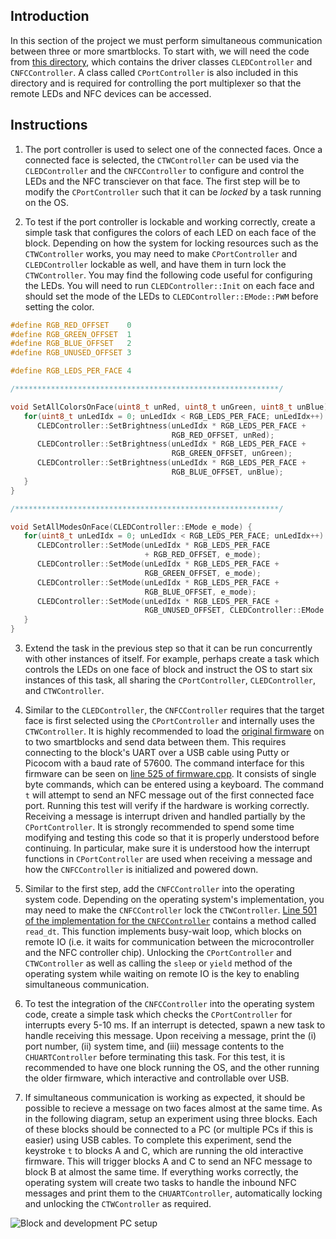 ## Introduction
In this section of the project we must perform simultaneous communication between three or more smartblocks. To start with, we will need the code from [this directory](../code/block-peripheral-controllers), which contains the driver classes `CLEDController` and `CNFCController`. A class called `CPortController` is also included in this directory and is required for controlling the port multiplexer so that the remote LEDs and NFC devices can be accessed.

## Instructions
1. The port controller is used to select one of the connected faces. Once a connected face is selected, the `CTWController` can be used via the `CLEDController` and the `CNFCController` to configure and control the LEDs and the NFC transciever on that face. The first step will be to modify the `CPortController` such that it can be _locked_ by a task running on the OS.

2. To test if the port controller is lockable and working correctly, create a simple task that configures the colors of each LED on each face of the block. Depending on how the system for locking resources such as the `CTWController` works, you may need to make `CPortController` and `CLEDController` lockable as well, and have them in turn lock the `CTWController`. You may find the following code useful for configuring the LEDs. You will need to run `CLEDController::Init` on each face and should set the mode of the LEDs to `CLEDController::EMode::PWM` before setting the color.

```c++
#define RGB_RED_OFFSET    0
#define RGB_GREEN_OFFSET  1
#define RGB_BLUE_OFFSET   2
#define RGB_UNUSED_OFFSET 3

#define RGB_LEDS_PER_FACE 4

/***********************************************************/

void SetAllColorsOnFace(uint8_t unRed, uint8_t unGreen, uint8_t unBlue) {
   for(uint8_t unLedIdx = 0; unLedIdx < RGB_LEDS_PER_FACE; unLedIdx++) {
      CLEDController::SetBrightness(unLedIdx * RGB_LEDS_PER_FACE +
                                    RGB_RED_OFFSET, unRed);
      CLEDController::SetBrightness(unLedIdx * RGB_LEDS_PER_FACE +
                                    RGB_GREEN_OFFSET, unGreen);
      CLEDController::SetBrightness(unLedIdx * RGB_LEDS_PER_FACE +
                                    RGB_BLUE_OFFSET, unBlue);
   }
}

/***********************************************************/

void SetAllModesOnFace(CLEDController::EMode e_mode) {
   for(uint8_t unLedIdx = 0; unLedIdx < RGB_LEDS_PER_FACE; unLedIdx++) {
      CLEDController::SetMode(unLedIdx * RGB_LEDS_PER_FACE 
                              + RGB_RED_OFFSET, e_mode);
      CLEDController::SetMode(unLedIdx * RGB_LEDS_PER_FACE +
                              RGB_GREEN_OFFSET, e_mode);
      CLEDController::SetMode(unLedIdx * RGB_LEDS_PER_FACE +
                              RGB_BLUE_OFFSET, e_mode);
      CLEDController::SetMode(unLedIdx * RGB_LEDS_PER_FACE +
                              RGB_UNUSED_OFFSET, CLEDController::EMode::OFF);
   }
}

```

3. Extend the task in the previous step so that it can be run concurrently with other instances of itself. For example, perhaps create a task which controls the LEDs on one face of block and instruct the OS to start six instances of this task, all sharing the `CPortController`, `CLEDController`, and `CTWController`.

4. Similar to the `CLEDController`, the `CNFCController` requires that the target face is first selected using the `CPortController` and internally uses the `CTWController`. It is highly recommended to load the [original firmware](https://github.com/allsey87/smartblock-bsp) on to two smartblocks and send data between them. This requires connecting to the block's UART over a USB cable using Putty or Picocom with a baud rate of 57600. The command interface for this firmware can be seen on [line 525 of firmware.cpp](https://github.com/allsey87/smartblock-bsp/blob/master/firmware/source/firmware.cpp#L525). It consists of single byte commands, which can be entered using a keyboard. The command `t` will attempt to send an NFC message out of the first connected face port. Running this test will verify if the hardware is working correctly. Receiving a message is interrupt driven and handled partially by the `CPortController`. It is strongly recommended to spend some time modifying and testing this code so that it is properly understood before continuing. In particular, make sure it is understood how the interrupt functions in `CPortController` are used when receiving a message and how the `CNFCController` is initialized and powered down.

5. Similar to the first step, add the `CNFCController` into the operating system code. Depending on the operating system's implementation, you may need to make the `CNFCController` lock the `CTWController`. [Line 501 of the implementation for the `CNFCController`](../code/block-peripheral-controllers/nfc_controller.cpp#L501) contains a method called `read_dt`. This function implements busy-wait loop, which blocks on remote IO (i.e. it waits for communication between the microcontroller and the NFC controller chip). Unlocking the `CPortController` and `CTWController` as well as calling the `sleep` or `yield` method of the operating system while waiting on remote IO is the key to enabling simultaneous communication.

6. To test the integration of the `CNFCController` into the operating system code, create a simple task which checks the `CPortController` for interrupts every 5-10 ms. If an interrupt is detected, spawn a new task to handle receiving this message. Upon receiving a message, print the (i) port number, (ii) system time, and (iii) message contents to the `CHUARTController` before terminating this task. For this test, it is recommended to have one block running the OS, and the other running the older firmware, which interactive and controllable over USB.

7. If simultaneous communication is working as expected, it should be possible to recieve a message on two faces almost at the same time. As in the following diagram, setup an experiment using three blocks. Each of these blocks should be connected to a PC (or multiple PCs if this is easier) using USB cables. To complete this experiment, send the keystroke `t` to blocks A and C, which are running the old interactive firmware. This will trigger blocks A and C to send an NFC message to block B at almost the same time. If everything works correctly, the operating system will create two tasks to handle the inbound NFC messages and print them to the `CHUARTController`, automatically locking and unlocking the `CTWController` as required.

![Block and development PC setup](./Project-Part-VI:-Simultaneous-Communication.png "Block and development PC setup")
